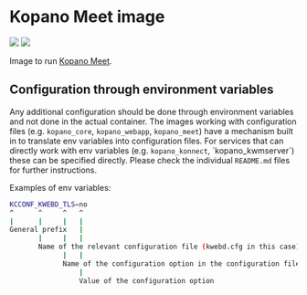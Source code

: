 # Kopano Meet image

[![](https://images.microbadger.com/badges/image/zokradonh/kopano_meet.svg)](https://microbadger.com/images/zokradonh/kopano_meet "Microbadger size/labels") [![](https://images.microbadger.com/badges/version/zokradonh/kopano_meet.svg)](https://microbadger.com/images/zokradonh/kopano_meet "Microbadger version")

Image to run [Kopano Meet](https://github.com/Kopano-dev/meet).

## Configuration through environment variables

Any additional configuration should be done through environment variables and not done in the actual container. The images working with configuration files (e.g. `kopano_core`, `kopano_webapp`, `kopano_meet`) have a mechanism built in to translate env variables into configuration files. For services that can directly work with env variables (e.g. `kopano_konnect`, ´kopano_kwmserver´) these can be specified directly. Please check the individual `README.md` files for further instructions.

Examples of env variables:

```bash
KCCONF_KWEBD_TLS=no
^      ^     ^   ^
|      |     |   |
General prefix   |
       |     |   |
       Name of the relevant configuration file (kwebd.cfg in this case)
             |   |
             Name of the configuration option in the configuration file
                 |
                 Value of the configuration option
```
